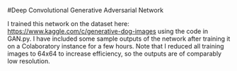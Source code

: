 #Deep Convolutional Generative Adversarial Network

I trained this network on the dataset here: https://www.kaggle.com/c/generative-dog-images using the code in GAN.py.
I have included some sample outputs of the network after training it on a Colaboratory instance for a few hours.
Note that I reduced all training images to 64x64 to increase efficiency, so the outputs are of comparably low resolution.
